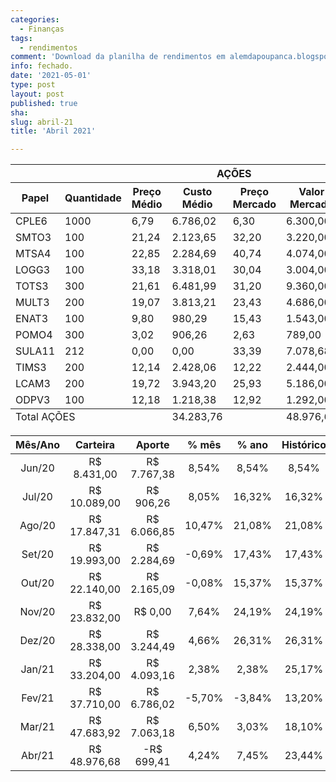 ```yaml
---
categories:
  - Finanças
tags:
  - rendimentos
comment: 'Download da planilha de rendimentos em alemdapoupanca.blogspot.com'
info: fechado.
date: '2021-05-01'
type: post
layout: post
published: true
sha: 
slug: abril-21
title: 'Abril 2021'

---
```

<table role="grid"><thead id="j_idt129:j_idt482:0:j_idt489_head"><tr><th id="j_idt129:j_idt482:0:j_idt489:j_idt492" class="ui-state-default tituloRowMobile" role="columnheader" aria-label="AÇÕES" colspan="8"><span class="ui-column-title">AÇÕES</span></th></tr><tr><th id="j_idt129:j_idt482:0:j_idt489:j_idt494" class="ui-state-default" role="columnheader" aria-label="Papel"><span class="ui-column-title">Papel</span></th><th id="j_idt129:j_idt482:0:j_idt489:j_idt495" class="ui-state-default" role="columnheader" aria-label="Quantidade"><span class="ui-column-title">Quantidade</span></th><th id="j_idt129:j_idt482:0:j_idt489:j_idt496" class="ui-state-default" role="columnheader" aria-label="Preço Médio"><span class="ui-column-title">Preço Médio</span></th><th id="j_idt129:j_idt482:0:j_idt489:j_idt497" class="ui-state-default" role="columnheader" aria-label="Custo Médio"><span class="ui-column-title">Custo Médio</span></th><th id="j_idt129:j_idt482:0:j_idt489:j_idt498" class="ui-state-default" role="columnheader" aria-label="Preço Mercado"><span class="ui-column-title">Preço Mercado</span></th><th id="j_idt129:j_idt482:0:j_idt489:j_idt499" class="ui-state-default" role="columnheader" aria-label="Valor Mercado"><span class="ui-column-title">Valor Mercado</span></th><th id="j_idt129:j_idt482:0:j_idt489:j_idt500" class="ui-state-default" role="columnheader" aria-label="% Retorno"><span class="ui-column-title">% Retorno</span></th><th id="j_idt129:j_idt482:0:j_idt489:j_idt501" class="ui-state-default" role="columnheader" aria-label="Retorno"><span class="ui-column-title">Retorno</span></th></tr></thead><tfoot id="j_idt129:j_idt482:0:j_idt489_foot"><tr><td class="ui-state-default" colspan="3">Total AÇÕES</td><td class="ui-state-default">34.283,76</td><td class="ui-state-default"></td><td class="ui-state-default">48.976,68</td><td class="ui-state-default">42,86%</td><td class="ui-state-default">14.692,92</td></tr></tfoot><tbody id="j_idt129:j_idt482:0:j_idt489_data" class="ui-datatable-data ui-widget-content"><tr data-ri="0" class="ui-widget-content ui-datatable-even" role="row"><td role="gridcell">CPLE6</td><td role="gridcell">1000</td><td role="gridcell">6,79</td><td role="gridcell">6.786,02</td><td role="gridcell">6,30</td><td role="gridcell">6.300,00</td><td role="gridcell">-7,16%</td><td role="gridcell">-486,02</td></tr><tr data-ri="1" class="ui-widget-content ui-datatable-odd" role="row"><td role="gridcell">SMTO3</td><td role="gridcell">100</td><td role="gridcell">21,24</td><td role="gridcell">2.123,65</td><td role="gridcell">32,20</td><td role="gridcell">3.220,00</td><td role="gridcell">51,63%</td><td role="gridcell">1.096,35</td></tr><tr data-ri="2" class="ui-widget-content ui-datatable-even" role="row"><td role="gridcell">MTSA4</td><td role="gridcell">100</td><td role="gridcell">22,85</td><td role="gridcell">2.284,69</td><td role="gridcell">40,74</td><td role="gridcell">4.074,00</td><td role="gridcell">78,32%</td><td role="gridcell">1.789,31</td></tr><tr data-ri="3" class="ui-widget-content ui-datatable-odd" role="row"><td role="gridcell">LOGG3</td><td role="gridcell">100</td><td role="gridcell">33,18</td><td role="gridcell">3.318,01</td><td role="gridcell">30,04</td><td role="gridcell">3.004,00</td><td role="gridcell">-9,46%</td><td role="gridcell">-314,01</td></tr><tr data-ri="4" class="ui-widget-content ui-datatable-even" role="row"><td role="gridcell">TOTS3</td><td role="gridcell">300</td><td role="gridcell">21,61</td><td role="gridcell">6.481,99</td><td role="gridcell">31,20</td><td role="gridcell">9.360,00</td><td role="gridcell">44,40%</td><td role="gridcell">2.878,01</td></tr><tr data-ri="5" class="ui-widget-content ui-datatable-odd" role="row"><td role="gridcell">MULT3</td><td role="gridcell">200</td><td role="gridcell">19,07</td><td role="gridcell">3.813,21</td><td role="gridcell">23,43</td><td role="gridcell">4.686,00</td><td role="gridcell">22,89%</td><td role="gridcell">872,79</td></tr><tr data-ri="6" class="ui-widget-content ui-datatable-even" role="row"><td role="gridcell">ENAT3</td><td role="gridcell">100</td><td role="gridcell">9,80</td><td role="gridcell">980,29</td><td role="gridcell">15,43</td><td role="gridcell">1.543,00</td><td role="gridcell">57,40%</td><td role="gridcell">562,71</td></tr><tr data-ri="7" class="ui-widget-content ui-datatable-odd" role="row"><td role="gridcell">POMO4</td><td role="gridcell">300</td><td role="gridcell">3,02</td><td role="gridcell">906,26</td><td role="gridcell">2,63</td><td role="gridcell">789,00</td><td role="gridcell">-12,94%</td><td role="gridcell">-117,26</td></tr><tr data-ri="8" class="ui-widget-content ui-datatable-even" role="row"><td role="gridcell">SULA11</td><td role="gridcell">212</td><td role="gridcell">0,00</td><td role="gridcell">0,00</td><td role="gridcell">33,39</td><td role="gridcell">7.078,68</td><td role="gridcell">0,00%</td><td role="gridcell">7.078,68</td></tr><tr data-ri="9" class="ui-widget-content ui-datatable-odd" role="row"><td role="gridcell">TIMS3</td><td role="gridcell">200</td><td role="gridcell">12,14</td><td role="gridcell">2.428,06</td><td role="gridcell">12,22</td><td role="gridcell">2.444,00</td><td role="gridcell">0,66%</td><td role="gridcell">15,94</td></tr><tr data-ri="10" class="ui-widget-content ui-datatable-even" role="row"><td role="gridcell">LCAM3</td><td role="gridcell">200</td><td role="gridcell">19,72</td><td role="gridcell">3.943,20</td><td role="gridcell">25,93</td><td role="gridcell">5.186,00</td><td role="gridcell">31,52%</td><td role="gridcell">1.242,80</td></tr><tr data-ri="11" class="ui-widget-content ui-datatable-odd" role="row"><td role="gridcell">ODPV3</td><td role="gridcell">100</td><td role="gridcell">12,18</td><td role="gridcell">1.218,38</td><td role="gridcell">12,92</td><td role="gridcell">1.292,00</td><td role="gridcell">6,04%</td><td role="gridcell">73,62</td></tr></tbody></table>

| **Mês/Ano** | **Carteira**   | **Aporte**     | **% mês** | **% ano** | **Histórico** |
|:-----------:|:--------------:|:--------------:|:---------:|:---------:|:-------------:|
| Jun/20      |  R$ 8\.431,00  |  R$ 7\.767,38  | 8,54%     | 8,54%     | 8,54%         |
| Jul/20      |  R$ 10\.089,00  |  R$ 906,26     | 8,05%     | 16,32%    | 16,32%        |
| Ago/20     |  R$ 17\.847,31  |  R$ 6\.066,85  | 10,47%     | 21,08%     | 21,08%     |
| Set/20      | R$ 19\.993,00 |  R$ 2\.284,69  | -0,69% | 17,43% | 17,43% |
| Out/20      | R$ 22\.140,00 | R$ 2\.165,09 | -0,08% | 15,37% | 15,37% |
| Nov/20      | R$ 23\.832,00 | R$ 0,00 | 7,64% | 24,19% | 24,19% |
| Dez/20      | R$ 28\.338,00 | R$ 3\.244,49 | 4,66% | 26,31% | 26,31% |
| Jan/21      | R$ 33\.204,00 | R$ 4\.093,16 | 2,38% | 2,38% | 25,17% |
| Fev/21      | R$ 37\.710,00 | R$ 6\.786,02 | -5,70% | -3,84% | 13,20% |
| Mar/21      | R$ 47\.683,92 | R$ 7\.063,18 | 6,50% | 3,03% | 18,10% |
| Abr/21      | R$ 48\.976,68 | -R$ 699,41 | 4,24% | 7,45% | 23,44% |